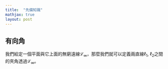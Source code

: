 ```yaml
---
title:  "先備知識"
mathjax: true
layout: post
---
```


## 有向角

我們給定一個平面與它上面的無窮遠線$\mathcal{L}_\infty$，那麼我們就可以定義兩直線$\ell_1$, $\ell_2$之間的夾角透過$\mathcal{L}_\infty$。
